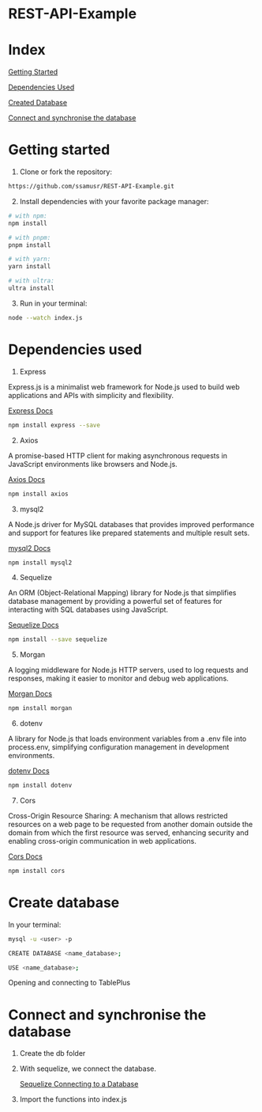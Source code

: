 # REST-API-Example

# Index

[Getting Started](#getting-started)

[Dependencies Used](#dependencies-used)

[Created Database](#create-database)

[Connect and synchronise the database](#connect-and-synchronise-the-database)

# Getting started

1. Clone or fork the repository:

```bash
https://github.com/ssamusr/REST-API-Example.git
```

2. Install dependencies with your favorite package manager:

```bash
# with npm:
npm install

# with pnpm:
pnpm install

# with yarn:
yarn install

# with ultra:
ultra install
```
3. Run in your terminal:

```bash
node --watch index.js
```

# Dependencies used

1. Express

Express.js is a minimalist web framework for Node.js used to build web applications and APIs with simplicity and flexibility.

[Express Docs](https://expressjs.com/)

```bash
npm install express --save
```

2. Axios

A promise-based HTTP client for making asynchronous requests in JavaScript environments like browsers and Node.js.

[Axios Docs](https://axios-http.com/)

```bash
npm install axios
```

3. mysql2

A Node.js driver for MySQL databases that provides improved performance and support for features like prepared statements and multiple result sets.

[mysql2 Docs](https://www.npmjs.com/package/mysql2)

```bash
npm install mysql2
```

4. Sequelize

An ORM (Object-Relational Mapping) library for Node.js that simplifies database management by providing a powerful set of features for interacting with SQL databases using JavaScript.

[Sequelize Docs](https://sequelize.org/)

```bash
npm install --save sequelize
```

5. Morgan

A logging middleware for Node.js HTTP servers, used to log requests and responses, making it easier to monitor and debug web applications.

[Morgan Docs](https://www.npmjs.com/package/morgan)

```bash
npm install morgan
```

6. dotenv

A library for Node.js that loads environment variables from a .env file into process.env, simplifying configuration management in development environments.

[dotenv Docs](https://www.npmjs.com/package/dotenv)

```bash
npm install dotenv
```

7. Cors

Cross-Origin Resource Sharing: A mechanism that allows restricted resources on a web page to be requested from another domain outside the domain from which the first resource was served, enhancing security and enabling cross-origin communication in web applications.

[Cors Docs](https://www.npmjs.com/package/cors)

```bash
npm install cors
```

# Create database

In your terminal:

```bash
mysql -u <user> -p
```
```bash
CREATE DATABASE <name_database>;
```

```bash
USE <name_database>;
```

Opening and connecting to TablePlus

# Connect and synchronise the database

1. Create the db folder
2. With sequelize, we connect the database. 

    [Sequelize Connecting to a Database](https://sequelize.org/docs/v6/getting-started/#connecting-to-a-database)

3. Import the functions into index.js










